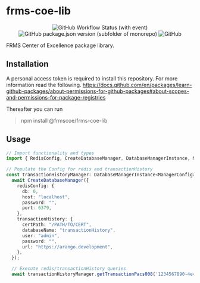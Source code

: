 # frms-coe-lib

<div align="center">
  <img alt="GitHub Workflow Status (with event)" src="https://img.shields.io/github/actions/workflow/status/frmscoe/frms-coe-lib/publish.yml">
  <img alt="GitHub package.json version (subfolder of monorepo)" src="https://img.shields.io/github/package-json/v/frmscoe/frms-coe-lib">
  <img alt="GitHub" src="https://img.shields.io/github/license/frmscoe/frms-coe-lib">
</div>

FRMS Center of Excellence package library.

## Installation

A personal access token is required to install this repository. For more information read the following.
https://docs.github.com/en/packages/learn-github-packages/about-permissions-for-github-packages#about-scopes-and-permissions-for-package-registries

Thereafter you can run 
  > npm install @frmscoe/frms-coe-lib

## Usage

```ts
// Import functionality and types
import { RedisConfig, CreateDatabaseManager, DatabaseManagerInstance, ManagerConfig, TransactionHistoryDB} from "@frmscoe/frms-coe-lib/lib";

// Populate the Config for redis and transactionHistory
const transactionHistoryManager: DatabaseManagerInstance<ManagerConfig> =
  await CreateDatabaseManager({
    redisConfig: {
      db: 0,
      host: "localhost",
      password: "",
      port: 6379,
    },
    transactionHistory: {
      certPath: "/PATH/TO/CERT",
      databaseName: "transactionHistory",
      user: "admin",
      password: "",
      url: "https://arango.development",
    },
  });

  // Execute redis/transactionHistory queries
  await transactionHistoryManager.getTransactionPacs008('1234567890-4e48-8f50-fc52942b3425')
```
